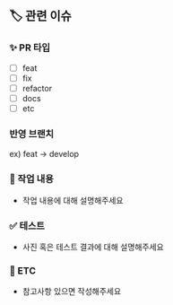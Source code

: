 ## 🏷️ 관련 이슈


### ✨ PR 타입
- [ ] feat
- [ ] fix
- [ ] refactor
- [ ] docs
- [ ] etc

### 반영 브랜치
ex) feat -> develop

### 📜 작업 내용
- 작업 내용에 대해 설명해주세요


### ✅ 테스트
- 사진 혹은 테스트 결과에 대해 설명해주세요


### 📮 ETC
- 참고사항 있으면 작성해주세요

